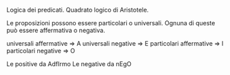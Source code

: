 Logica dei predicati. Quadrato logico di Aristotele.

Le proposizioni possono essere particolari o universali. Ognuna di queste può essere affermativa o negativa.

universali affermative => A
universali negative => E
particolari affermative => I
particolari negative => O

Le positive da AdfIrmo
Le negative da nEgO